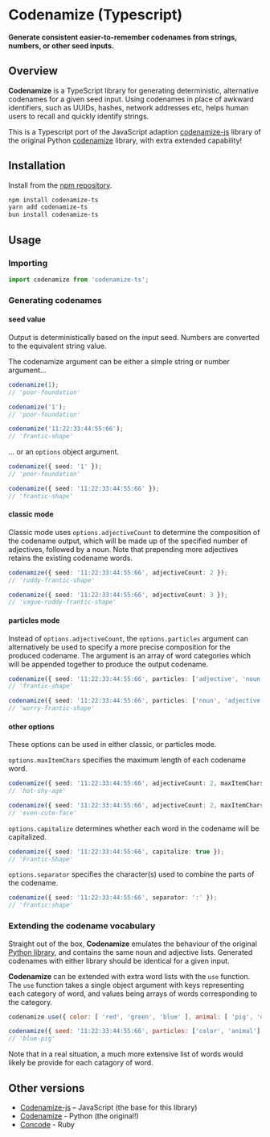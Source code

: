 # Codenamize (Typescript)

**Generate consistent easier-to-remember codenames from strings, numbers, or other seed inputs.**

## Overview

**Codenamize** is a TypeScript library for generating deterministic, alternative codenames for a given seed input. Using codenames in place of awkward identifiers, such as UUIDs, hashes, network addresses etc, helps human users to recall and quickly identify strings.

This is a Typescript port of the JavaScript adaption [codenamize-js](https://github.com/stemail23/codenamize-js) library of the original Python [codenamize](https://github.com/jjmontesl/codenamize) library, with extra extended capability!

## Installation

Install from the [npm repository](https://www.npmjs.com/package/tadesf/codenamize-ts).

```bash
npm install codenamize-ts
yarn add codenamize-ts
bun install codenamize-ts
```

## Usage

### Importing

```typescript
import codenamize from 'codenamize-ts';
```

### Generating codenames

#### seed value

Output is deterministically based on the input seed. Numbers are converted to the equivalent string value.

The codenamize argument can be either a simple string or number argument…

```javascript
codenamize(1);
// 'poor-foundation'

codenamize('1');
// 'poor-foundation'

codenamize('11:22:33:44:55:66');
// 'frantic-shape'
```

… or an `options` object argument.

```typescript
codenamize({ seed: '1' });
// 'poor-foundation'

codenamize({ seed: '11:22:33:44:55:66' });
// 'frantic-shape'
```

#### classic mode

Classic mode uses `options.adjectiveCount` to determine the composition of the codename output, which will be made up of the specified number of adjectives, followed by a noun. Note that prepending more adjectives retains the existing codename words.

```typescript
codenamize({ seed: '11:22:33:44:55:66', adjectiveCount: 2 });
// 'ruddy-frantic-shape'

codenamize({ seed: '11:22:33:44:55:66', adjectiveCount: 3 });
// 'vague-ruddy-frantic-shape'
```

#### particles mode

Instead of `options.adjectiveCount`, the `options.particles` argument can alternatively be used to specify a more precise composition for the produced codename. The argument is an array of word categories which will be appended together to produce the output codename.

```typescript
codenamize({ seed: '11:22:33:44:55:66', particles: ['adjective', 'noun'] });
// 'frantic-shape'

codenamize({ seed: '11:22:33:44:55:66', particles: ['noun', 'adjective', 'noun'] });
// 'worry-frantic-shape'
```

#### other options

These options can be used in either classic, or particles mode.

`options.maxItemChars` specifies the maximum length of each codename word.

```typescript
codenamize({ seed: '11:22:33:44:55:66', adjectiveCount: 2, maxItemChars: 3 });
// 'hot-shy-age'

codenamize({ seed: '11:22:33:44:55:66', adjectiveCount: 2, maxItemChars: 4 });
// 'even-cute-face'
```

`options.capitalize` determines whether each word in the codename will be capitalized.

```typescript
codenamize({ seed: '11:22:33:44:55:66', capitalize: true });
// 'Frantic-Shape'
```

`options.separator` specifies the character(s) used to combine the parts of the codename.

```typescript
codenamize({ seed: '11:22:33:44:55:66', separator: ':' });
// 'frantic:shape'
```

### Extending the codename vocabulary

Straight out of the box, **Codenamize** emulates the behaviour of the original [Python library](https://github.com/jjmontesl/codenamize), and contains the same noun and adjective lists. Generated codenames with either library should be identical for a given  input.

**Codenamize** can be extended with extra word lists with the `use` function. The `use` function takes a single object argument with keys representing each category of word, and values being arrays of words corresponding to the category.

```javascript
codenamize.use({ color: [ 'red', 'green', 'blue' ], animal: [ 'pig', 'dog', 'cat' ] });

codenamize({ seed: '11:22:33:44:55:66', particles: ['color', 'animal'] });
// 'blue-pig'
```

Note that in a real situation, a much more extensive list of words would likely be provide for each catagory of word.

## Other versions

* [Codenamize-js](https://github.com/stemail23/codenamize-js) – JavaScript (the base for this library)
* [Codenamize](https://github.com/jjmontesl/codenamize) - Python (the original!)
* [Concode](https://github.com/DannyBen/concode) - Ruby
